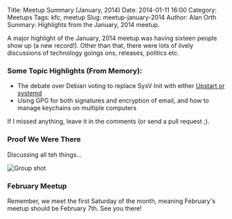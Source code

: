 Title: Meetup Summary (January, 2014)
Date: 2014-01-11 16:00
Category: Meetups
Tags: kfc, meetup
Slug: meetup-january-2014
Author: Alan Orth
Summary: Highlights from the January, 2014 meetup.

A major highlight of the January, 2014 meetup was having sixteen people show up (a new record!).  Other than that, there were lots of lively discussions of technology goings ons, releases, politics etc.

### Some Topic Highlights (From Memory):

* The debate over Debian voting to replace SysV Init with either [Upstart or systemd](http://slashdot.org/story/13/10/28/1621219/debian-to-replace-sysvinit-switch-to-systemd-or-upstart)
* Using GPG for both signatures and encryption of email, and how to manage keychains on multiple computers

If I missed anything, leave it in the comments (or send a pull request ;).

### Proof We Were There

Discussing all teh things...

![Group shot]({filename}/images/meetup-january-2014/meetup-january-2014.jpg "Nairobi GNU/Linux Users Group members")

### February Meetup

Remember, we meet the first Saturday of the month, meaning February's meetup should be February 7th.  See you there!
